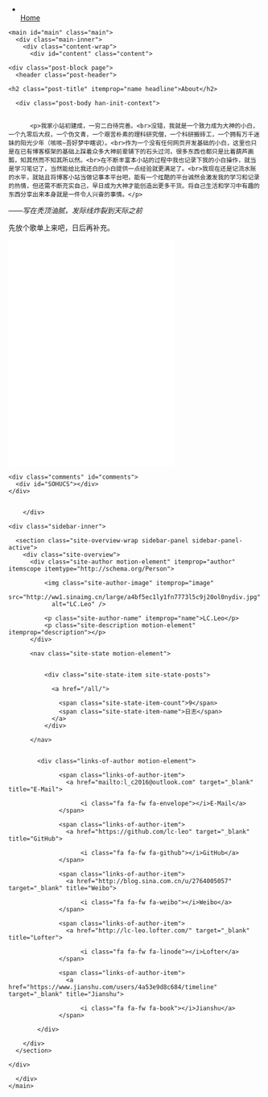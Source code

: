 <nav class="site-nav"> 
    <ul id="menu" class="menu">        
        <li class="menu-item menu-item-home">
          <a href="/" rel="section">            
              <i class="menu-item-icon fa fa-fw fa-home"></i> <br />
            Home
          </a>
        </li>     
    </ul>    
</nav>

 </div>
    </header>

    <main id="main" class="main">
      <div class="main-inner">
        <div class="content-wrap">
          <div id="content" class="content">
            

  <div id="posts" class="posts-expand">
    
    
    
    <div class="post-block page">
      <header class="post-header">

	<h2 class="post-title" itemprop="name headline">About</h2>

</header>
     
      <div class="post-body han-init-context">
        
        
          <p>我家小站初建成，一穷二白待完善。<br>没错，我就是一个致力成为大神的小白，一个九零后大叔，一个伪文青，一个艰苦朴素的理科研究僧，一个科研搬砖工，一个拥有万千迷妹的阳光少年（咳咳~吾好梦中瞎说）。<br>作为一个没有任何网页开发基础的小白，这里也只是在已有博客框架的基础上踩着众多大神前辈铺下的石头过河，很多东西也都只是比着葫芦画瓢，知其然而不知其所以然。<br>在不断丰富本小站的过程中我也记录下我的小白操作，就当是学习笔记了，当然能给比我还白的小白提供一点经验就更满足了。<br>我现在还是记流水账的水平，就姑且将博客小站当做记事本平台吧，能有一个炫酷的平台诚然会激发我的学习和记录的热情，但还需不断充实自己，早日成为大神才能创造出更多干货。将自己生活和学习中有趣的东西分享出来本身就是一件令人兴奋的事情。</p>
<p>——<em>写在秃顶油腻，发际线炸裂到天际之前</em></p>
<p>先放个歌单上来吧，日后再补充。</p>
<iframe frameborder="no" border="0" marginwidth="0" marginheight="0" width="330" height="450" src="//music.163.com/outchain/player?type=0&id=537681996&auto=1&height=430"><br></iframe>


  
    <div class="comments" id="comments">
      <div id="SOHUCS"></div>
    </div>


        </div>
        
  <div class="sidebar-toggle">
    <div class="sidebar-toggle-line-wrap">
      <span class="sidebar-toggle-line sidebar-toggle-line-first"></span>
      <span class="sidebar-toggle-line sidebar-toggle-line-middle"></span>
      <span class="sidebar-toggle-line sidebar-toggle-line-last"></span>
    </div>
  </div>

  <aside id="sidebar" class="sidebar">
    
    <div class="sidebar-inner">

      <section class="site-overview-wrap sidebar-panel sidebar-panel-active">
        <div class="site-overview">
          <div class="site-author motion-element" itemprop="author" itemscope itemtype="http://schema.org/Person">
            
              <img class="site-author-image" itemprop="image"
                src="http://ww1.sinaimg.cn/large/a4bf5ec1ly1fn7773l5c9j20ol0nydiv.jpg"
                alt="LC.Leo" />
            
              <p class="site-author-name" itemprop="name">LC.Leo</p>
              <p class="site-description motion-element" itemprop="description"></p>
          </div>

          <nav class="site-state motion-element">

            
              <div class="site-state-item site-state-posts">
              
                <a href="/all/">
              
                  <span class="site-state-item-count">9</span>
                  <span class="site-state-item-name">日志</span>
                </a>
              </div>

          </nav>

                  
            <div class="links-of-author motion-element">
                
                  <span class="links-of-author-item">
                    <a href="mailto:l_c2016@outlook.com" target="_blank" title="E-Mail">
                      
                        <i class="fa fa-fw fa-envelope"></i>E-Mail</a>
                  </span>
                
                  <span class="links-of-author-item">
                    <a href="https://github.com/lc-leo" target="_blank" title="GitHub">
                      
                        <i class="fa fa-fw fa-github"></i>GitHub</a>
                  </span>
                
                  <span class="links-of-author-item">
                    <a href="http://blog.sina.com.cn/u/2764005057" target="_blank" title="Weibo">
                      
                        <i class="fa fa-fw fa-weibo"></i>Weibo</a>
                  </span>
                
                  <span class="links-of-author-item">
                    <a href="http://lc-leo.lofter.com/" target="_blank" title="Lofter">
                      
                        <i class="fa fa-fw fa-linode"></i>Lofter</a>
                  </span>
                
                  <span class="links-of-author-item">
                    <a href="https://www.jianshu.com/users/4a53e9d8c684/timeline" target="_blank" title="Jianshu">
                      
                        <i class="fa fa-fw fa-book"></i>Jianshu</a>
                  </span>
                
            </div>
                 
        </div>
      </section>

    </div>
  </aside>
  
      </div>
    </main>

</body>
</html>
